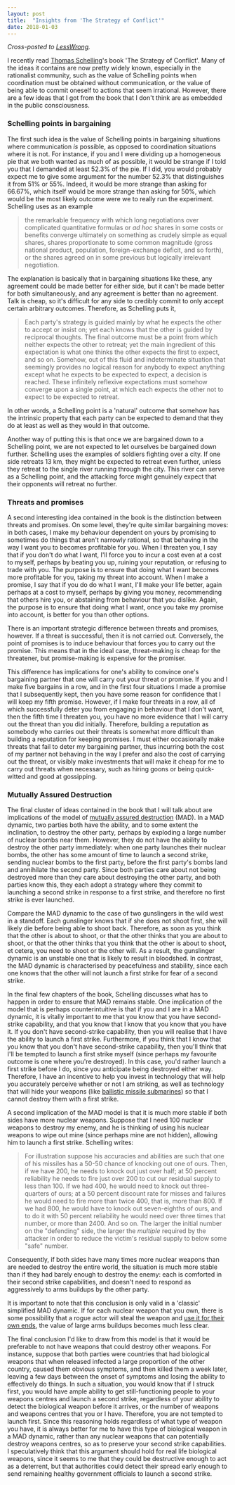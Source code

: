 ```yaml
---
layout: post
title:  "Insights from 'The Strategy of Conflict'"
date: 2018-01-03
---
```


_Cross-posted to [LessWrong](https://www.lesswrong.com/posts/2SeN2MjmMzZB25hBo/insights-from-the-strategy-of-conflict)._

I recently read [Thomas Schelling](https://en.wikipedia.org/wiki/Thomas_Schelling)'s book 'The Strategy of Conflict'. Many of the ideas it contains are now pretty widely known, especially in the rationalist community, such as the value of Schelling points when coordination must be obtained without communication, or the value of being able to commit oneself to actions that seem irrational. However, there are a few ideas that I got from the book that I don't think are as embedded in the public consciousness.

### Schelling points in bargaining

The first such idea is the value of Schelling points in bargaining situations where communication _is_ possible, as opposed to coordination situations where it is not. For instance, if you and I were dividing up a homogeneous pie that we both wanted as much of as possible, it would be strange if I told you that I demanded at least 52.3% of the pie. If I did, you would probably expect me to give some argument for the number 52.3% that distinguishes it from 51% or 55%. Indeed, it would be more strange than asking for 66.67%, which itself would be more strange than asking for 50%, which would be the most likely outcome were we to really run the experiment. Schelling uses as an example

> the remarkable frequency with which long negotiations over complicated quantitative formulas or _ad hoc_ shares in some costs or benefits converge ultimately on something as crudely simple as equal shares, shares proportionate to some common magnitude (gross national product, population, foreign-exchange deficit, and so forth), or the shares agreed on in some previous but logically irrelevant negotiation.

The explanation is basically that in bargaining situations like these, any agreement could be made better for either side, but it can't be made better for both simultaneously, and any agreement is better than no agreement. Talk is cheap, so it's difficult for any side to credibly commit to only accept certain arbitrary outcomes. Therefore, as Schelling puts it,

> Each party's strategy is guided mainly by what he expects the other to accept or insist on; yet each knows that the other is guided by reciprocal thoughts. The final outcome must be a point from which neither expects the other to retreat; yet the main ingredient of this expectation is what one thinks the other expects the first to expect, and so on. Somehow, out of this fluid and indeterminate situation that seemingly provides no logical reason for anybody to expect anything except what he expects to be expected to expect, a decision is reached. These infinitely reflexive expectations must somehow converge upon a single point, at which each expects the other not to expect to be expected to retreat.

In other words, a Schelling point is a 'natural' outcome that somehow has the intrinsic property that each party can be expected to demand that they do at least as well as they would in that outcome.

Another way of putting this is that once we are bargained down to a Schelling point, we are not expected to let ourselves be bargained down further. Schelling uses the examples of soldiers fighting over a city. If one side retreats 13 km, they might be expected to retreat even further, unless they retreat to the single river running through the city. This river can serve as a Schelling point, and the attacking force might genuinely expect that their opponents will retreat no further.

### Threats and promises

A second interesting idea contained in the book is the distinction between threats and promises. On some level, they're quite similar bargaining moves: in both cases, I make my behaviour dependent on yours by promising to sometimes do things that aren't narrowly rational, so that behaving in the way I want you to becomes profitable for you. When I threaten you, I say that if you don't do what I want, I'll force you to incur a cost even at a cost to myself, perhaps by beating you up, ruining your reputation, or refusing to trade with you. The purpose is to ensure that doing what I want becomes more profitable for you, taking my threat into account. When I make a promise, I say that if you do do what I want, I'll make your life better, again perhaps at a cost to myself, perhaps by giving you money, recommending that others hire you, or abstaining from behaviour that you dislike. Again, the purpose is to ensure that doing what I want, once you take my promise into account, is better for you than other options.

There is an important strategic difference between threats and promises, however. If a threat is successful, then it is not carried out. Conversely, the point of promises is to induce behaviour that forces you to carry out the promise. This means that in the ideal case, threat-making is cheap for the threatener, but promise-making is expensive for the promiser.

This difference has implications for one's ability to convince one's bargaining partner that one will carry out your threat or promise. If you and I make five bargains in a row, and in the first four situations I made a promise that I subsequently kept, then you have some reason for confidence that I will keep my fifth promise. However, if I make four threats in a row, all of which successfully deter you from engaging in behaviour that I don't want, then the fifth time I threaten you, you have no more evidence that I will carry out the threat than you did initially. Therefore, building a reputation as somebody who carries out their threats is somewhat more difficult than building a reputation for keeping promises. I must either occasionally make threats that fail to deter my bargaining partner, thus incurring both the cost of my partner not behaving in the way I prefer and also the cost of carrying out the threat, or visibly make investments that will make it cheap for me to carry out threats when necessary, such as hiring goons or being quick-witted and good at gossipping.

### Mutually Assured Destruction

The final cluster of ideas contained in the book that I will talk about are implications of the model of [mutually assured destruction](https://en.wikipedia.org/wiki/Mutual_assured_destruction) (MAD). In a MAD dynamic, two parties both have the ability, and to some extent the inclination, to destroy the other party, perhaps by exploding a large number of nuclear bombs near them. However, they do not have the ability to destroy the other party immediately: when one party launches their nuclear bombs, the other has some amount of time to launch a second strike, sending nuclear bombs to the first party, before the first party's bombs land and annihilate the second party. Since both parties care about not being destroyed more than they care about destroying the other party, and both parties know this, they each adopt a strategy where they commit to launching a second strike in response to a first strike, and therefore no first strike is ever launched.

Compare the MAD dynamic to the case of two gunslingers in the wild west in a standoff. Each gunslinger knows that if she does not shoot first, she will likely die before being able to shoot back. Therefore, as soon as you think that the other is about to shoot, or that the other thinks that you are about to shoot, or that the other thinks that you think that the other is about to shoot, et cetera, you need to shoot or the other will. As a result, the gunslinger dynamic is an unstable one that is likely to result in bloodshed. In contrast, the MAD dynamic is characterised by peacefulness and stability, since each one knows that the other will not launch a first strike for fear of a second strike.

In the final few chapters of the book, Schelling discusses what has to happen in order to ensure that MAD remains stable. One implication of the model that is perhaps counterintuitive is that if you and I are in a MAD dynamic, it is vitally important to me that you know that you have second-strike capability, and that you know that I know that you know that you have it. If you don't have second-strike capability, then you will realise that I have the ability to launch a first strike. Furthermore, if you think that I know that you know that you don't have second-strike capability, then you'll think that I'll be tempted to launch a first strike myself (since perhaps my favourite outcome is one where you're destroyed). In this case, you'd rather launch a first strike before I do, since you anticipate being destroyed either way. Therefore, I have an incentive to help you invest in technology that will help you accurately perceive whether or not I am striking, as well as technology that will hide your weapons (like [ballistic missile submarines](https://en.wikipedia.org/wiki/Ballistic_missile_submarine)) so that I cannot destroy them with a first strike.

A second implication of the MAD model is that it is much more stable if both sides have more nuclear weapons. Suppose that I need 100 nuclear weapons to destroy my enemy, and he is thinking of using his nuclear weapons to wipe out mine (since perhaps mine are not hidden), allowing him to launch a first strike. Schelling writes:

> For illustration suppose his accuracies and abilities are such that one of his missiles has a 50-50 chance of knocking out one of ours. Then, if we have 200, he needs to knock out just over half; at 50 percent reliability he needs to fire just over 200 to cut our residual supply to less than 100. If we had 400, he would need to knock out three-quarters of ours; at a 50 percent discount rate for misses and failures he would need to fire more than twice 400, that is, more than 800. If we had 800, he would have to knock out seven-eighths of ours, and to do it with 50 percent reliability he would need over three times that number, or more than 2400. And so on. The larger the initial number on the "defending" side, the larger the _multiple_ required by the attacker in order to reduce the victim's residual supply to below some "safe" number.

Consequently, if both sides have many times more nuclear weapons than are needed to destroy the entire world, the situation is much more stable than if they had barely enough to destroy the enemy: each is comforted in their second strike capabilities, and doesn't need to respond as aggressively to arms buildups by the other party.

It is important to note that this conclusion is only valid in a 'classic' simplified MAD dynamic. If for each nuclear weapon that you own, there is some possibility that a rogue actor will steal the weapon and [use it for their own ends](https://en.wikipedia.org/wiki/Nuclear_terrorism), the value of large arms buildups becomes much less clear.

The final conclusion I'd like to draw from this model is that it would be preferable to not have weapons that could destroy other weapons. For instance, suppose that both parties were countries that had biological weapons that when released infected a large proportion of the other country, caused them obvious symptoms, and then killed them a week later, leaving a few days between the onset of symptoms and losing the ability to effectively do things. In such a situation, you would know that if I struck first, you would have ample ability to get still-functioning people to your weapons centres and launch a second strike, regardless of your ability to detect the biological weapon before it arrives, or the number of weapons and weapons centres that you or I have. Therefore, you are not tempted to launch first. Since this reasoning holds regardless of what type of weapon you have, it is always better for me to have this type of biological weapon in a MAD dynamic, rather than any nuclear weapons that can potentially destroy weapons centres, so as to preserve your second strike capabilities. I speculatively think that this argument should hold for real life biological weapons, since it seems to me that they could be destructive enough to act as a deterrent, but that authorities could detect their spread early enough to send remaining healthy government officials to launch a second strike.